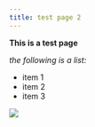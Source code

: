 ```yaml
---
title: test page 2
---
```


**This is a test page**

*the following is a list:*
* item 1
* item 2
* item 3

![](https://unsplash.com/photos/a-close-up-of-a-cat-looking-at-the-camera-Hzu0-51klr4)
